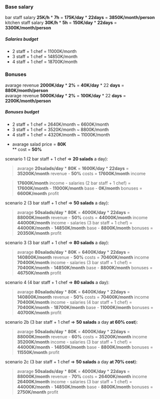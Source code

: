 ### Base salary

bar staff salary **25K/h** * **7h** = **175K/day** * **22days** = **3850K/month/person**<br />
kitchen staff salary **30K/h** * **5h** = **150K/day** * **22days** = **3300K/month/person**

##### Salaries budget
- 2 staff + 1 chef = 11000K/month
- 3 staff + 1 chef = 14850K/month
- 4 staff + 1 chef = 18700K/month

### Bonuses

avarage revenue **2000K/day** * **2%** = **40K/day** * 22 **days** = **880K/month/person**<br />
avarage revenue **5000K/day** * **2%** = **100K/day** * 22 **days** = **2200K/month/person**

##### Bonuses  budget
- 2 staff + 1 chef = 2640K/month ~ 6600K/month
- 3 staff + 1 chef = 3520K/month ~ 8800K/month
- 4 staff + 1 chef = 4320K/month ~ 11000K/month


* avarage salad price = **80K**<br />
** cost = **50%**

scenario 1 (2 bar staff + 1 chef => **20 salads** a day):
> avarage **20salads/day** * **80K** = **1600K/day** * **22days** = **35200K/month** revenue - **50%** costs = **17600K/month** income 

> **17600K/month** income - salaries (2 bar staff + 1 chef) = **17600K/month** - **11000K/month** base - **0K/month** bonuses = **6600K/month** profit

scenario 2 (3 bar staff + 1 chef => **50 salads** a day):
> avarage **50salads/day** * **80K** = **4000K/day** * **22days** = **88000K/month** revenue - **50%** costs = **44000K/month** income 
> **44000K/month** income - salaries (3 bar staff + 1 chef) = **44000K/month** - **14850K/month** base - **8800K/month** bonuses = **20350K/month** profit

scenario 3 (3 bar staff + 1 chef => **80 salads** a day):
> avarage **80salads/day** * **80K** = **6400K/day** * **22days** = **140800K/month** revenue - **50%** costs = **70400K/month** income 
> **70400K/month** income - salaries (3 bar staff + 1 chef) = **70400K/month** - **14850K/month** base - **8800K/month** bonuses = **46750K/month** profit

scenario 4 (4 bar staff + 1 chef => **80 salads** a day):
> avarage **80salads/day** * **80K** = **6400K/day** * **22days** = **140800K/month** revenue - **50%** costs = **70400K/month** income 
> **70400K/month** income - salaries (4 bar staff + 1 chef) = **70400K/month** - **18700K/month** base - **11000K/month** bonuses = **40700K/month** profit

scenario 2b (3 bar staff + 1 chef => **50 salads** a day **at 60% cost**):
> avarage **50salads/day** * **80K** = **4000K/day** * **22days** = **88000K/month** revenue - **60%** costs = **35200K/month** income 
> **35200K/month** income - salaries (3 bar staff + 1 chef) = **44000K/month** - **14850K/month** base - **8800K/month** bonuses = **11550K/month** profit

scenario 2c (3 bar staff + 1 chef => **50 salads** a day **at 70% cost**):
> avarage **50salads/day** * **80K** = **4000K/day** * **22days** = **88000K/month** revenue - **70%** costs = **26400K/month** income 
> **26400K/month** income - salaries (3 bar staff + 1 chef) = **44000K/month** - **14850K/month** base - **8800K/month** bonuses = **2750K/month** profit

